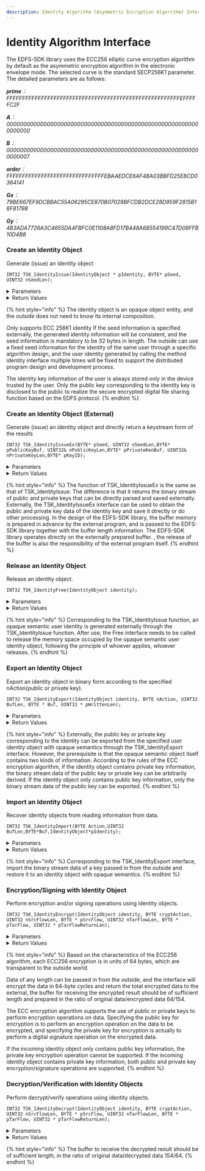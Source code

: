 ```yaml
---
description: Identity Algorithm (Asymmetric Encryption Algorithm) Interface
---
```


# Identity Algorithm Interface

The EDFS-SDK library uses the ECC256 elliptic curve encryption algorithm by default as the asymmetric encryption algorithm in the electronic envelope mode. The selected curve is the standard SECP256K1 parameter. The detailed parameters are as follows:

_**prime**：FFFFFFFFFFFFFFFFFFFFFFFFFFFFFFFFFFFFFFFFFFFFFFFFFFFFFFFEFFFFFC2F_

_**A**：0000000000000000000000000000000000000000000000000000000000000000_

_**B**：0000000000000000000000000000000000000000000000000000000000000007_

_**order**：FFFFFFFFFFFFFFFFFFFFFFFFFFFFFFFEBAAEDCE6AF48A03BBFD25E8CD0364141_

_**Gx**：79BE667EF9DCBBAC55A06295CE870B07029BFCDB2DCE28D959F2815B16F81798_

_**Gy**：483ADA7726A3C4655DA4FBFC0E1108A8FD17B448A68554199C47D08FFB10D4B8_

### Create an Identity Object

Generate (issue) an identity object

```
INT32 TSK_IdentityIssue(IdentityObject * pIdentity, BYTE* pSeed, UINT32 nSeedLen);
```

<details>

<summary>Parameters</summary>

* IdentityObject \*
  * pIdentity - The obtained identity object (opaque semantics) \[OUT]
* CHAR \*
  * pSeed - The seed information of the specified identity key information \[IN]
* UINT32
  * nSeedLen - The length of the seed information of the specified identity key information, in bytes \[IN]

</details>

<details>

<summary>Return Values</summary>

* INT32
  * KError\_Success success
  * KError\_Other, failed, other errors

</details>

{% hint style="info" %}
The identity object is an opaque object entity, and the outside does not need to know its internal composition.&#x20;

Only supports ECC 256K1 identity If the seed information is specified externally, the generated identity information will be consistent, and the seed information is mandatory to be 32 bytes in length. The outside can use a fixed seed information for the identity of the same user through a specific algorithm design, and the user identity generated by calling the method identity interface multiple times will be fixed to support the distributed program design and development process.&#x20;

The identity key information of the user is always stored only in the device trusted by the user. Only the public key corresponding to the identity key is disclosed to the public to realize the secure encrypted digital file sharing function based on the EDFS protocol.
{% endhint %}

### Create an Identity Object (External)

Generate (issue) an identity object and directly return a keystream form of the results

```
INT32 TSK_IdentityIssueEx(BYTE* pSeed, UINT32 nSeedLen,BYTE* pPublicKeyBuf, UINT32& nPublicKeyLen,BYTE* pPrivateKenBuf, UINT32& nPrivateKeyLen,BYTE* pKeyID);
```

<details>

<summary>Parameters</summary>

* CHAR \*
  * pSeed - The seed information of the specified identity key information \[IN]
* UINT32
  * nSeedLen - The length of the seed information of the specified identity key information, in bytes \[IN]
* CHAR \*
  * pPublicKeyBuf - identity public key information data stream \[IN/OUT]
* UINT32 &&#x20;
  * nPublicKeyLen - The length of the external public key buffer \[IN/OUT]
* CHAR \*
  * pPrivateKeyBuf - identity private key information data stream \[IN/OUT]
* UINT32 &
  * nPrivateKeyLen - The length of the private key buffer passed in from the outside \[IN/OUT]
* CHAR \*
  * pKeyID - identity key ID, fixed 20 bytes \[IN/OUT]

</details>

<details>

<summary>Return Values</summary>

* INT32
  * KError\_Success success
  * KError\_Other, failed, other errors;

</details>

{% hint style="info" %}
The function of TSK\_IdentityIssueEx is the same as that of TSK\_IdentityIssue. The difference is that it returns the binary stream of public and private keys that can be directly parsed and saved externally. Externally, the TSK\_IdentityIssueEx interface can be used to obtain the public and private key data of the identity key and save it directly or do other processing. In the design of the EDFS-SDK library, the buffer memory is prepared in advance by the external program, and is passed to the EDFS-SDK library together with the buffer length information. The EDFS-SDK library operates directly on the externally prepared buffer. , the release of the buffer is also the responsibility of the external program itself.
{% endhint %}

### Release an Identity Object

Release an identity object.

```
INT32 TSK_IdentityFree(IdentityObject identity);
```

<details>

<summary>Parameters</summary>

* IdentityObject
  * identity - the identity object to release (opaque semantics) \[IN]

</details>

<details>

<summary>Return Values</summary>

* INT32
  * KError\_Success success

</details>

{% hint style="info" %}
Corresponding to the TSK\_IdentityIssue function, an opaque semantic user identity is generated externally through the TSK\_IdentityIssue function. After use, the Free interface needs to be called to release the memory space occupied by the opaque semantic user identity object, following the principle of whoever applies, whoever releases.
{% endhint %}

### Export an Identity Object

Export an identity object in binary form according to the specified nAction(public or private key).

```
INT32 TSK_IdentityExport(IdentityObject identity, BYTE nAction, UINT32 BufLen, BYTE * Buf, UINT32 * pWrittenLen);
```

<details>

<summary>Parameters</summary>

* IdentityObject
  * identity - the target identity object (opaque semantics) \[IN]
* Byte
  * nAction - the action selection: \[IN]&#x20;
    * 1 means public key,&#x20;
    * 2 means private key,&#x20;
    * 3 means key identity ID
* UINT32
  * BufLen - the receive buffer size of the data to output \[IN]
* CHAR \*
  * Buf - the receive buffer of the data to be output \[OUT]
* UINT32 \*
  * pWrittenLen - the size of the actual output data returned \[IN/OUT]

</details>

<details>

<summary>Return Values</summary>

* INT32
  * KError\_Success success
  * KError\_Other, other errors, usually memory allocation errors (or insufficient buffers)

</details>

{% hint style="info" %}
Externally, the public key or private key corresponding to the identity can be exported from the specified user identity object with opaque semantics through the TSK\_IdentityExport interface. However, the prerequisite is that the opaque semantic object itself contains two kinds of information. According to the rules of the ECC encryption algorithm, if the identity object contains private key information, the binary stream data of the public key or private key can be arbitrarily derived. If the identity object only contains public key information, only the binary stream data of the public key can be exported.
{% endhint %}

### Import an Identity Object

Recover identity objects from reading information from data.

```
INT32 TSK_IdentityImport(BYTE Action,UINT32 BufLen,BYTE*Buf,IdentityObject*pIdentity);
```

<details>

<summary>Parameters</summary>

* CHAR
  * Action - the action selection: \[IN]&#x20;
    * 1 means public key
    * 2 means private key
* UINT32
  * BufLen - the externally prepared buffer size \[IN]
* CHAR \*
  * Buf - an externally prepared identity key binary stream data \[IN]
* IdentityObject \*
  * pIdentity - the restored identity object (opaque semantics) \[OUT]

</details>

<details>

<summary>Return Values</summary>

* INT32
  * KError\_Success success
  * KError\_Other, other errors, usually memory allocation errors (or insufficient buffers)

</details>

{% hint style="info" %}
Corresponding to the TSK\_IdentityExport interface, import the binary stream data of a key passed in from the outside and restore it to an identity object with opaque semantics.
{% endhint %}

### Encryption/Signing with Identity Object

Perform encryption and/or signing operations using identity objects.

```
INT32 TSK_IdentityEncrypt(IdentityObject identity, BYTE cryptAction, UINT32 nSrcFlowLen, BYTE * pSrcFlow, UINT32 nTarFlowLen, BYTE * pTarFlow, UINT32 * pTarFlowReturnLen);
```

<details>

<summary>Parameters</summary>

* IdentityObject
  * identity - the identity object (opaque) being used \[IN]
* CHAR
  * cryptAction - the action selected: \[IN]&#x20;
    * 1 means public key&#x20;
    * 2 means private key
* UINT32
  * nSrcFlowLen - specifies the buffer length of the original stream \[IN]
* CHAR \*
  * pSrcFlow - specifies the raw stream buffer \[IN]
* UINT32
  * nTarFlowLen - specifies the buffer length of the target stream after receiving processing \[IN/OUT]
* CHAR \*
  * pTarFlow - specifies the buffer area for receiving the processed target stream \[IN/OUT]
* UINT32 \*
  * pTarFlowReturnLen - the length of the returned target stream \[OUT]

</details>

<details>

<summary>Return Values</summary>

* INT32
  * KError\_Success success
  * KError\_Other, other errors, usually memory allocation errors (or insufficient buffers)

</details>

{% hint style="info" %}
Based on the characteristics of the ECC256 algorithm, each ECC256 encryption is in units of 64 bytes, which are transparent to the outside world.

​Data of any length can be passed in from the outside, and the interface will encrypt the data in 64-byte cycles and return the total encrypted data to the external, the buffer for receiving the encrypted result should be of sufficient length and prepared in the ratio of original data/encrypted data 64/154.

​The ECC encryption algorithm supports the use of public or private keys to perform encryption operations on data. Specifying the public key for encryption is to perform an encryption operation on the data to be encrypted, and specifying the private key for encryption is actually to perform a digital signature operation on the encrypted data.

​If the incoming identity object only contains public key information, the private key encryption operation cannot be supported. If the incoming identity object contains private key information, both public and private key encryption/signature operations are supported.
{% endhint %}

### Decryption/Verification with Identity Objects

Perform decrypt/verify operations using identity objects.

```
INT32 TSK_IdentityDecrypt(IdentityObject identity, BYTE cryptAction, UINT32 nSrcFlowLen, BYTE * pSrcFlow, UINT32 nTarFlowLen, BYTE * pTarFlow, UINT32 * pTarFlowReturnLen);
```

<details>

<summary>Parameters</summary>

* IdentityObject
  * identity - the identity object (opaque) to be used \[IN]
* CHAR
  * cryptAction - the operation selection: \[IN]&#x20;
    * 1 means decryption with the public key (sign verification),&#x20;
    * 2 means decryption with the private key
* UINT32
  * nSrcFlowLen - specifies the buffer length of the original stream \[IN]
* CHAR \*
  * pSrcFlow - specifies the raw stream buffer \[IN]
* UINT32
  * nTarFlowLen - specifies the buffer length of the target stream after receiving processing \[IN/OUT]
* CHAR \*
  * pTarFlow - specifies the buffer area for receiving the processed target stream \[IN/OUT]
* UINT32 \*
  * pTarFlowReturnLen - the length of the returned target stream \[OUT]

</details>

<details>

<summary>Return Values</summary>

* INT32
  * KError\_Success success
  * KError\_Other, other errors, usually memory allocation errors (or insufficient buffers)

</details>

{% hint style="info" %}
The buffer to receive the decrypted result should be of sufficient length, in the ratio of original data/decrypted data 154/64.
{% endhint %}
